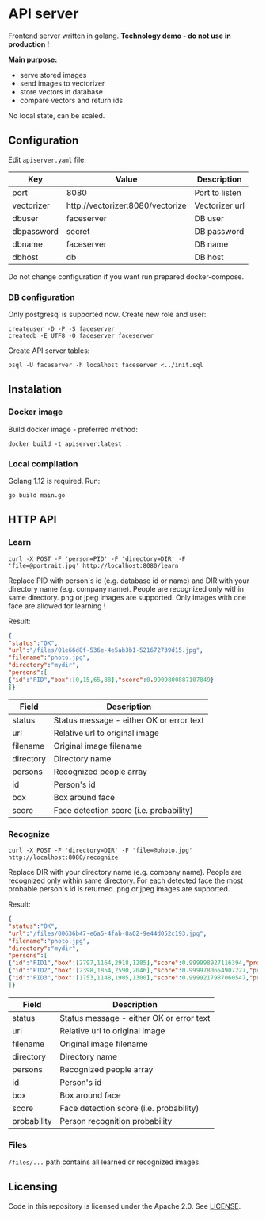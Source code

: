 # API server  
  
Frontend server written in golang. **Technology demo - do not use in production !**

**Main purpose:**    
* serve stored images  
* send images to vectorizer  
* store vectors in database  
* compare vectors and return ids

No local state, can be scaled.

## Configuration
Edit ``apiserver.yaml`` file:

| Key | Value | Description |
| --- | --- | --- |
| port | 8080 | Port to listen |
| vectorizer | http://vectorizer:8080/vectorize | Vectorizer url |
| dbuser | faceserver | DB user |
| dbpassword | secret | DB password |
| dbname | faceserver | DB name |
| dbhost | db | DB host |

Do not change configuration if you want run prepared docker-compose.

### DB configuration
Only postgresql is supported now. Create new role and user:
```shell script
createuser -D -P -S faceserver
createdb -E UTF8 -O faceserver faceserver
``` 

Create API server tables:

```shell script
psql -U faceserver -h localhost faceserver <../init.sql
```

## Instalation
### Docker image
Build docker image - preferred method:

```shell script
docker build -t apiserver:latest .
```

### Local compilation
Golang 1.12 is required. Run:

```shell script
go build main.go
```

## HTTP API
### Learn

```shell script
curl -X POST -F 'person=PID' -F 'directory=DIR' -F 'file=@portrait.jpg' http://localhost:8080/learn
```

Replace PID with person's id (e.g. database id or name) and DIR with your directory name (e.g. company name). People are recognized only within same directory.  png or jpeg images are supported. Only images with one face are allowed for learning !

Result:

```json
{
"status":"OK",
"url":"/files/01e66d8f-536e-4e5ab3b1-521672739d15.jpg",
"filename":"photo.jpg",
"directory":"mydir",
"persons":[
{"id":"PID","box":[0,15,65,88],"score":0.9909800887107849}
]}
```

|Field|Description|
|--|--|
|status|Status message - either OK or error text|
|url|Relative url to original image|
|filename|Original image filename|
|directory|Directory name|
|persons|Recognized people array|
|id|Person's id|
|box|Box around face|
|score|Face detection score (i.e. probability)|

### Recognize

```shell script
curl -X POST -F 'directory=DIR' -F 'file=@photo.jpg' http://localhost:8080/recognize
```

Replace DIR with your directory name (e.g. company name). People are recognized only within same directory. For each detected face the most probable person's id is returned. png or jpeg images are supported. 

Result:

```json
{
"status":"OK",
"url":"/files/00636b47-e6a5-4fab-8a02-9e44d052c193.jpg",
"filename":"photo.jpg",
"directory":"mydir",
"persons":[
{"id":"PID1","box":[2797,1164,2918,1285],"score":0.999998927116394,"probability":0.8342},
{"id":"PID2","box":[2398,1854,2590,2046],"score":0.9999780654907227,"probability":0.32546},
{"id":"PID3","box":[1753,1148,1905,1300],"score":0.9999217987060547,"probability":0.65785}
]}
```

| Field | Description |
| --- | --- |
| status | Status message - either OK or error text |
| url | Relative url to original image |
| filename | Original image filename |
| directory | Directory name |
| persons | Recognized people array |
| id | Person's id |
| box | Box around face |
| score | Face detection score (i.e. probability) |
| probability | Person recognition probability |

### Files

``/files/...`` path contains all learned or recognized images.

## Licensing

Code in this repository is licensed under the Apache 2.0. See [LICENSE](../LICENSE).

